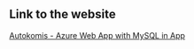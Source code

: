 <h2>Link to the website</h2>

<a href="damian-wojcik.azurewebsites.net">Autokomis - Azure Web App with MySQL in App</a>
